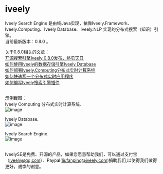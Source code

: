 iveely
==========


Iveely Search Engine 是由纯Java实现，依靠Iveely.Framework、Iveely.Computing、Iveely Database、Iveely.NLP 实现的分布式搜索（知识）引擎。<br/>
当前最新版本：0.8.0 。<br/>

关于0.8.0相关的文章：<br/>
<a href='http://www.cnblogs.com/liufanping/p/4489864.html' target='_blank'>开源搜索引擎Iveely 0.8.0发布，终见天日</a></br>
<a href='http://www.cnblogs.com/liufanping/p/4490042.html' target='_blank'>如何使用Iveely的数据存储引擎Iveely Database</a></br>
<a href='http://www.cnblogs.com/liufanping/p/4484318.html' target='_blank'>如何部署Iveely.Computing分布式实时计算系统</a></br>
<a href='http://www.cnblogs.com/liufanping/p/4494129.html' target='_blank'>如何快速写一个分布式实时应用程序</a></br>
<a href='http://www.cnblogs.com/liufanping/p/4484157.html' target='_blank'>如何编写Iveely搜索引擎插件</a></br><br/>

示例截图：<br/>
Iveely Computing 分布式实时计算系统.<br/>
![image](http://www.iveely.com/0.8.0/icomputing.png)<br/>

Iveely Database.<br/>
![image](http://www.iveely.com/0.8.0/idb.png)<br/>

Iveely Search Engine. <br/>
![image](http://www.iveely.com/0.8.0/isearch.png)<br/>

<br/> IveelySE是免费、开源的产品，如果您愿意帮助我们，可以通过支付宝（iveely@qq.com）、Paypal(liufanping@iveely.com)捐助我们,以使得我们做得更好，诚挚的谢意。<br/>
